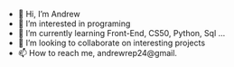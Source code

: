 - 👋 Hi, I’m Andrew
- 👀 I’m interested in programing
- 🌱 I’m currently learning Front-End, CS50, Python, Sql ...
- 💞️ I’m looking to collaborate on interesting projects
- 📫 How to reach me, andrewrep24@gmail.

<!---
and1run/and1run is a ✨ special ✨ repository because its `README.md` (this file) appears on your GitHub profile.
You can click the Preview link to take a look at your changes.
--->
